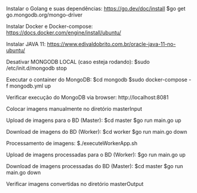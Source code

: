 Instalar o Golang e suas dependências:
https://go.dev/doc/install
$go get go.mongodb.org/mongo-driver

Instalar Docker e Docker-compose:
https://docs.docker.com/engine/install/ubuntu/

Instalar JAVA 11:
https://www.edivaldobrito.com.br/oracle-java-11-no-ubuntu/

Desativar MONGODB LOCAL (caso esteja rodando):
$sudo /etc/init.d/mongodb stop

Executar o container do MongoDB:
$cd mongodb
$sudo docker-compose -f mongodb.yml up

Verificar execução do MongoDB via browser:
http://localhost:8081

Colocar imagens manualmente no diretório masterInput

Upload de imagens para o BD (Master):
$cd master
$go run main.go up

Download de imagens do BD (Worker):
$cd worker
$go run main.go down

Processamento de imagens:
$./executeWorkerApp.sh

Upload de imagens processadas para o BD (Worker):
$go run main.go up

Download de imagens processadas do BD (Master):
$cd master
$go run main.go down

Verificar imagens convertidas no diretório masterOutput

